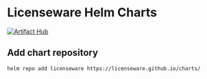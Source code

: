 # Licenseware Helm Charts

[![Artifact Hub](https://img.shields.io/endpoint?url=https://artifacthub.io/badge/repository/licenseware)](https://artifacthub.io/packages/search?repo=licenseware)

## Add chart repository

```bash
helm repo add licenseware https://licenseware.github.io/charts/
```
